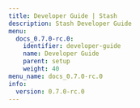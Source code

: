```yaml
---
title: Developer Guide | Stash
description: Stash Developer Guide
menu:
  docs_0.7.0-rc.0:
    identifier: developer-guide
    name: Developer Guide
    parent: setup
    weight: 40
menu_name: docs_0.7.0-rc.0
info:
  version: 0.7.0-rc.0
---
```


